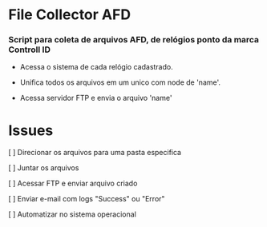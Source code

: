 # File Collector AFD
### Script para coleta de arquivos AFD, de relógios ponto da marca Controll ID

- Acessa o sistema de cada relógio cadastrado.

- Unifica todos os arquivos em um unico com node de 'name'.

- Acessa servidor FTP e envia o arquivo 'name'

##

# Issues 

[ ] Direcionar os arquivos para uma pasta especifica

[ ] Juntar os arquivos

[ ] Acessar FTP e enviar arquivo criado 

[ ] Enviar e-mail com logs "Success" ou "Error"

[ ] Automatizar no sistema operacional